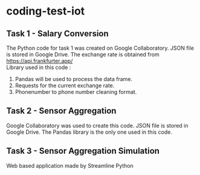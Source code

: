 # coding-test-iot

## Task 1 - Salary Conversion
The Python code for task 1 was created on Google Collaboratory. JSON file is stored in Google Drive. The exchange rate is obtained from https://api.frankfurter.app/  
Library used in this code : 
1. Pandas will be used to process the data frame. 
2. Requests for the current exchange rate. 
3. Phonenumber to phone number cleaning format.  


## Task 2 - Sensor Aggregation
Google Collaboratory was used to create this code. JSON file is stored in Google Drive. The Pandas library is the only one used in this code.

## Task 3 - Sensor Aggregation Simulation
Web based application made by Streamline Python
